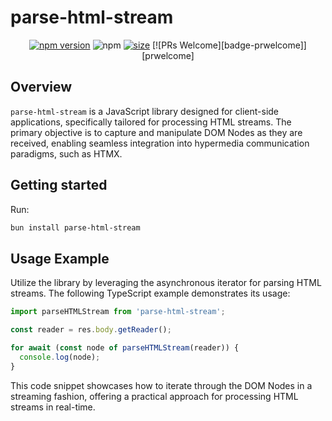 # parse-html-stream

<div align="center">

[![npm version](https://badge.fury.io/js/parse-html-stream.svg)](https://badge.fury.io/js/parse-html-stream)
![npm](https://img.shields.io/npm/dw/parse-html-stream)
[![size](https://img.shields.io/bundlephobia/minzip/parse-html-stream)](https://bundlephobia.com/package/parse-html-stream)
[![PRs Welcome][badge-prwelcome]][prwelcome]

</div>

## Overview

`parse-html-stream` is a JavaScript library designed for client-side applications, specifically tailored for processing HTML streams. The primary objective is to capture and manipulate DOM Nodes as they are received, enabling seamless integration into hypermedia communication paradigms, such as HTMX.

## Getting started

Run:

```sh
bun install parse-html-stream
```

## Usage Example

Utilize the library by leveraging the asynchronous iterator for parsing HTML streams. The following TypeScript example demonstrates its usage:

```ts
import parseHTMLStream from 'parse-html-stream';

const reader = res.body.getReader();

for await (const node of parseHTMLStream(reader)) {
  console.log(node);
}
```

This code snippet showcases how to iterate through the DOM Nodes in a streaming fashion, offering a practical approach for processing HTML streams in real-time.
